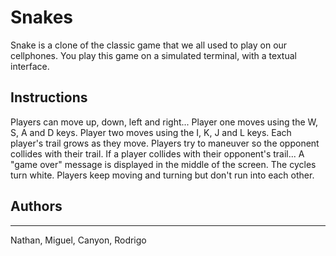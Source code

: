 # Snakes
Snake is a clone of the classic game that we all used to play on our cellphones. You play this game 
on a simulated terminal, with a textual interface.

## Instructions
Players can move up, down, left and right...
Player one moves using the W, S, A and D keys.
Player two moves using the I, K, J and L keys.
Each player's trail grows as they move.
Players try to maneuver so the opponent collides with their trail.
If a player collides with their opponent's trail...
A "game over" message is displayed in the middle of the screen.
The cycles turn white.
Players keep moving and turning but don't run into each other.

## Authors
---
Nathan, Miguel, Canyon, Rodrigo
